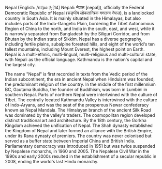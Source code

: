 Nepal (English: /nɪˈpɔːl/;[14] Nepali: नेपाल [nepal]), officially the Federal Democratic Republic of Nepal (सङ्घीय लोकतान्त्रिक गणतन्त्र नेपाल), is a landlocked country in South Asia. It is mainly situated in the Himalayas, but also includes parts of the Indo-Gangetic Plain, bordering the Tibet Autonomous Region of China to the north, and India in the south, east, and west, while it is narrowly separated from Bangladesh by the Siliguri Corridor, and from Bhutan by the Indian state of Sikkim. Nepal has a diverse geography, including fertile plains, subalpine forested hills, and eight of the world's ten tallest mountains, including Mount Everest, the highest point on Earth. Nepal is a multi-ethnic, multi-lingual, multi-religious and multi-cultural state, with Nepali as the official language. Kathmandu is the nation's capital and the largest city.

The name "Nepal" is first recorded in texts from the Vedic period of the Indian subcontinent, the era in ancient Nepal when Hinduism was founded, the predominant religion of the country. In the middle of the first millennium BC, Gautama Buddha, the founder of Buddhism, was born in Lumbini in southern Nepal. Parts of northern Nepal were intertwined with the culture of Tibet. The centrally located Kathmandu Valley is intertwined with the culture of Indo-Aryans, and was the seat of the prosperous Newar confederacy known as Nepal Mandala. The Himalayan branch of the ancient Silk Road was dominated by the valley's traders. The cosmopolitan region developed distinct traditional art and architecture. By the 18th century, the Gorkha Kingdom achieved the unification of Nepal. The Shah dynasty established the Kingdom of Nepal and later formed an alliance with the British Empire, under its Rana dynasty of premiers. The country was never colonised but served as a buffer state between Imperial China and British India. Parliamentary democracy was introduced in 1951 but was twice suspended by Nepalese monarchs, in 1960 and 2005. The Nepalese Civil War in the 1990s and early 2000s resulted in the establishment of a secular republic in 2008, ending the world's last Hindu monarchy.
